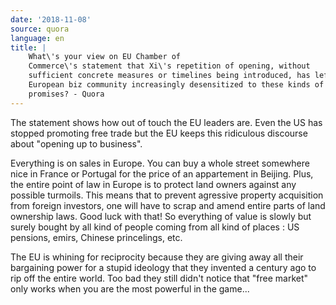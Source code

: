 ```yaml
---
date: '2018-11-08'
source: quora
language: en
title: |
    What\'s your view on EU Chamber of
    Commerce\'s statement that Xi\'s repetition of opening, without
    sufficient concrete measures or timelines being introduced, has left the
    European biz community increasingly desensitized to these kinds of
    promises? - Quora
---
```


The statement shows how out of touch the EU leaders are. Even the US has
stopped promoting free trade but the EU keeps this ridiculous discourse
about "opening up to business".

Everything is on sales in Europe. You can buy a whole street somewhere
nice in France or Portugal for the price of an appartement in Beijing.
Plus, the entire point of law in Europe is to protect land owners
against any possible turmoils. This means that to prevent agressive
property acquisition from foreign investors, one will have to scrap and
amend entire parts of land ownership laws. Good luck with that! So
everything of value is slowly but surely bought by all kind of people
coming from all kind of places : US pensions, emirs, Chinese
princelings, etc.

The EU is whining for reciprocity because they are giving away all their
bargaining power for a stupid ideology that they invented a century ago
to rip off the entire world. Too bad they still didn't notice that "free
market" only works when you are the most powerful in the game...
